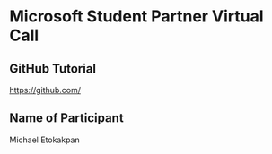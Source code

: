 # Microsoft Student Partner Virtual Call

## GitHub Tutorial

https://github.com/

## Name of Participant

Michael Etokakpan
